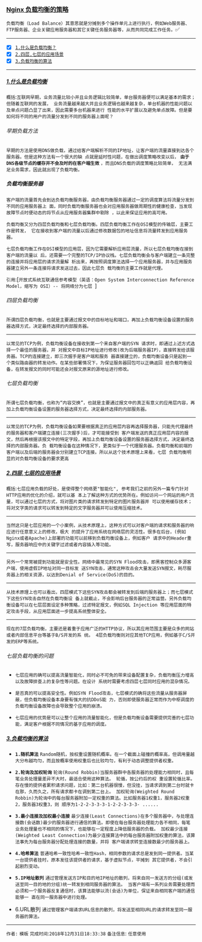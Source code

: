 ### [Nginx 负载均衡的策略](#top) <b id="top"></b>
`负载均衡（Load Balance）其意思就是分摊到多个操作单元上进行执行，例如Web服务器、FTP服务器、企业关键应用服务器和其它关键任务服务器等，从而共同完成工作任务。`:white_check_mark:

------

- [x] [`1.什么是负载均衡？`](#target1)
- [x] [`2.四层,七层的应用场景`](#target2)
- [x] [`3.负载均衡的算法`](#target3)

------

#####  [1.什么是负载均衡](#top) <b id="target1"></b> 
`概括`:`互联网早期，业务流量比较小并且业务逻辑比较简单，单台服务器便可以满足基本的需求；但随着互联网的发展，
业务流量越来越大并且业务逻辑也越来越复杂，单台机器的性能问题以及单点问题凸显了出来，因此需要多台机器来进行
性能的水平扩展以及避免单点故障。但是要如何将不同的用户的流量分发到不同的服务器上面呢？`

###### 早期负载方法
`早期的方法是使用DNS做负载，通过给客户端解析不同的IP地址，让客户端的流量直接到达各个服务器。但是这种方法有一个很大的缺
点就是延时性问题，在做出调度策略改变以后，` **`由于DNS各级节点的缓存并不会及时的在客户端生效`** `，而且DNS负载的调度策略比较简单，
无法满足业务需求，因此就出现了负载均衡。`

##### 负载均衡服务器
`客户端的流量首先会到达负载均衡服务器，由负载均衡服务器通过一定的调度算法将流量分发到不同的应用服务器上
面，同时负载均衡服务器也会对应用服务器做周期性的健康检查，当发现故障节点时便动态的将节点从应用服务器集群中剔除
，以此来保证应用的高可用。`

`负载均衡又分为四层负载均衡和七层负载均衡。四层负载均衡工作在OSI模型的传输层，主要工作是转发，
它在接收到客户端的流量以后通过修改数据包的地址信息将流量转发到应用服务器。`

`七层负载均衡工作在OSI模型的应用层，因为它需要解析应用层流量，所以七层负载均衡在接到客户端的流量以
后，还需要一个完整的TCP/IP协议栈。七层负载均衡会与客户端建立一条完整的连接并将应用层的请求流量解
析出来，再按照调度算法选择一个应用服务器，并与应用服务器建立另外一条连接将请求发送过去，因此七层负
载均衡的主要工作就是代理。`

`引用`:[`开放式系统互联通信参考模型（英语：Open System Interconnection Reference Model，缩写为 OSI）-- 将网络分为七层 `]

###### 四层负载均衡
`所谓四层负载均衡，也就是主要通过报文中的目标地址和端口，再加上负载均衡设备设置的服务器选择方式，决定最终选择的内部服务器。`

----

`以常见的TCP为例，负载均衡设备在接收到第一个来自客户端的SYN 请求时，即通过上述方式选择一个最佳的服务器，并
对报文中目标IP地址进行修改(改为后端服务器IP），直接转发给该服务器。TCP的连接建立，即三次握手是客户端和服务
器直接建立的，负载均衡设备只是起到一个类似路由器的转发动作。在某些部署情况下，为保证服务器回包可以正确返回
给负载均衡设备，在转发报文的同时可能还会对报文原来的源地址进行修改。`

###### 七层负载均衡
`所谓七层负载均衡，也称为“内容交换”，也就是主要通过报文中的真正有意义的应用层内容，再加上负载均衡设备设置的服务器选择方式，决定最终选择的内部服务器。`

-----

`以常见的TCP为例，负载均衡设备如果要根据真正的应用层内容再选择服务器，只能先代理最终的服务器和客户端建立连接(三次握手)后，才可能接受到
客户端发送的真正应用层内容的报文，然后再根据该报文中的特定字段，再加上负载均衡设备设置的服务器选择方式，决定最终选择的内部服务器。负
载均衡设备在这种情况下，更类似于一个代理服务器。负载均衡和前端的客户端以及后端的服务器会分别建立TCP连接。所以从这个技术原理上来看，七层
负载均衡明显的对负载均衡设备的要求更高`

#####  [2.四层,七层的应用场景](#top) <b id="target2"></b> 
`概括`:`七层应用负载的好处，是使得整个网络更"智能化", 参考我们之前的另外一篇专门针对HTTP应用的优化的介绍，就可以基
本上了解这种方式的优势所在。例如访问一个网站的用户流量，可以通过七层的方式，将对图片类的请求转发到特定的图片服务器并
可以使用缓存技术；将对文字类的请求可以转发到特定的文字服务器并可以使用压缩技术。`

-----

`当然这只是七层应用的一个小案例，从技术原理上，这种方式可以对客户端的请求和服务器的响应进行任意意义上的修改，极大
的提升了应用系统在网络层的灵活性。很多在后台，(例如Nginx或者Apache)上部署的功能可以前移到负载均衡设备上，例如客户
请求中的Header重写，服务器响应中的关键字过滤或者内容插入等功能。`

-----

`另外一个常常被提到功能就是安全性。网络中最常见的SYN Flood攻击，即黑客控制众多源客户端，使用虚假IP地址对同一目标发
送SYN攻击，通常这种攻击会大量发送SYN报文，耗尽服务器上的相关资源，以达到Denial of Service(DoS)的目的。`

-----

`从技术原理上也可以看出，四层模式下这些SYN攻击都会被转发到后端的服务器上；而七层模式下这些SYN攻击自然在负载均衡设
备上就截止，不会影响后台服务器的正常运营。另外负载均衡设备可以在七层层面设定多种策略，过滤特定报文，例如SQL Injection
等应用层面的特定攻击手段，从应用层面进一步提高系统整体安全。`

-----

`现在的7层负载均衡，主要还是着重于应用广泛的HTTP协议，所以其应用范围主要是众多的网站或者内部信息平台等基于B/S开发的系
统。 4层负载均衡则对应其他TCP应用，例如基于C/S开发的ERP等系统。`

###### 七层负载均衡的问题

* `七层应用的确可以提高流量智能化，同时必不可免的带来设备配置复杂，负载均衡压力增高以及故障排查上的复杂性等问题。在设计
系统时需要考虑四层七层同时应用的混杂情况。`

* `是否真的可以提高安全性。例如SYN Flood攻击，七层模式的确将这些流量从服务器屏蔽，但负载均衡设备本身要有强大的抗DDoS能
力，否则即使服务器正常而作为中枢调度的负载均衡设备故障也会导致整个应用的崩溃。`

* `七层应用的优势是可以让整个应用的流量智能化，但是负载均衡设备需要提供完善的七层功能，满足客户根据不同情况的基于应用的调度。`

#####  [3.负载均衡的算法](#top) <b id="target3"></b> 
* **`1.随机算法`**
 `Random随机，按权重设置随机概率。在一个截面上碰撞的概率高，但调用量越大分布越均匀，而且按概率使用权重后也比较均匀，有利于动态调整提供者权重。`

* **`2.轮询及加权轮询`**
`轮询(Round Robbin)当服务器群中各服务器的处理能力相同时，且每笔业务处理量差异不大时，最适合使用这种算法。 轮循，按公约后的权
重设置轮循比率。存在慢的提供者累积请求问题，比如：第二台机器很慢，但没挂，当请求调到第二台时就卡在那，久而久之，所有请求都卡在调到第二台上。
加权轮询(Weighted Round Robbin)为轮询中的每台服务器附加一定权重的算法。比如服务器1权重1，服务器2权重2，服务器3权重3，则
顺序为1-2-2-3-3-3-1-2-2-3-3-3- ......`

* **`3.最小连接及加权最小连接`**
`最少连接(Least Connections)在多个服务器中，与处理连接数(会话数)最少的服务器进行通信的算法。即使在每台服务器处理能力各不相同，每笔
业务处理量也不相同的情况下，也能够在一定程度上降低服务器的负载。
加权最少连接(Weighted Least Connection)为最少连接算法中的每台服务器附加权重的算法，该算法事先为每台服务器分配处理连接的数量，并将
客户端请求转至连接数最少的服务器上。`

* **`4.哈希算法`**
`普通哈希一致性哈希一致性Hash，相同参数的请求总是发到同一提供者。当某一台提供者挂时，原本发往该提供者的请求，基于虚拟节点，平摊到
其它提供者，不会引起剧烈变动。`

* **`5.IP地址散列`**
`通过管理发送方IP和目的地IP地址的散列，将来自同一发送方的分组(或发送至同一目的地的分组)统一转发到相同服务器的算法。
当客户端有一系列业务需要处理而必须和一个服务器反复通信时，该算法能够以流(会话)为单位，保证来自相同客户端的通信能够一
直在同一服务器中进行处理。`

* 6.URL散列
`通过管理客户端请求URL信息的散列，将发送至相同URL的请求转发至同一服务器的算法。`




--------------------
`作者:` `模板` 
`完成时间`:`2018年12月31日18:33:38`
`备注信息`: `任意使用` 
